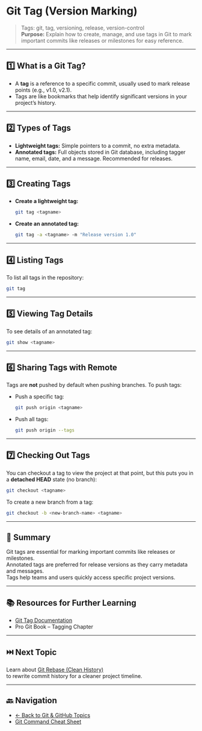 # Git Tag (Version Marking)

> Tags: git, tag, versioning, release, version-control  
> **Purpose:** Explain how to create, manage, and use tags in Git to mark important commits like releases or milestones for easy reference.

---

## 1️⃣ What is a Git Tag?

- A **tag** is a reference to a specific commit, usually used to mark release points (e.g., v1.0, v2.1).  
- Tags are like bookmarks that help identify significant versions in your project’s history.

---

## 2️⃣ Types of Tags

- **Lightweight tags:** Simple pointers to a commit, no extra metadata.  
- **Annotated tags:** Full objects stored in Git database, including tagger name, email, date, and a message. Recommended for releases.

---

## 3️⃣ Creating Tags

- **Create a lightweight tag:**

  ```bash
  git tag <tagname>
  ```

- **Create an annotated tag:**

  ```bash
  git tag -a <tagname> -m "Release version 1.0"
  ```

---

## 4️⃣ Listing Tags

To list all tags in the repository:

```bash
git tag
```

---

## 5️⃣ Viewing Tag Details

To see details of an annotated tag:

```bash
git show <tagname>
```

---

## 6️⃣ Sharing Tags with Remote

Tags are **not** pushed by default when pushing branches. To push tags:

- Push a specific tag:

  ```bash
  git push origin <tagname>
  ```

- Push all tags:

  ```bash
  git push origin --tags
  ```

---

## 7️⃣ Checking Out Tags

You can checkout a tag to view the project at that point, but this puts you in a **detached HEAD** state (no branch):

```bash
git checkout <tagname>
```

To create a new branch from a tag:

```bash
git checkout -b <new-branch-name> <tagname>
```

---

## 🧾 Summary

Git tags are essential for marking important commits like releases or milestones.  
Annotated tags are preferred for release versions as they carry metadata and messages.  
Tags help teams and users quickly access specific project versions.

---

## 📚 Resources for Further Learning

- [Git Tag Documentation](https://git-scm.com/docs/git-tag)  
- Pro Git Book – Tagging Chapter  

---

## ⏭️ Next Topic

Learn about [Git Rebase (Clean History)](11-git-rebase.md)  
to rewrite commit history for a cleaner project timeline.

---

## 🔙 Navigation

- [← Back to Git & GitHub Topics](README.md)  
- [Git Command Cheat Sheet](cheat-sheet.md)
